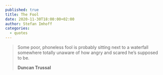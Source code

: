 ```yaml
---
published: true
title: The Fool
date: 2020-11-30T18:00:00+02:00
author: Stefan Imhoff
categories:
  - quotes
---
```


> Some poor, phoneless fool is probably sitting next to a waterfall somewhere totally unaware of how angry and scared he’s supposed to be.
>
> **Duncan Trussal**
